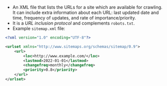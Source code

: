 - An XML file that lists the URLs for a site which are available for crawling. It can include extra information about each URL: last updated date and time, frequency of updates, and rate of importance/priority. 
- It is a _URL inclusion protocol_ and complements `robots.txt`.
- Example `sitemap.xml` file:

```xml
<?xml version="1.0" encoding="UTF-8"?>

<urlset xmlns="http://www.sitemaps.org/schemas/sitemap/0.9">
	<url>
		<loc>http://www.example.com/</loc>
		<lastmod>2022-01-01</lastmod>
		<changefreq>monthly</changefreq>
		<priority>0.8</priority>
	</url>
</urlset>
```
